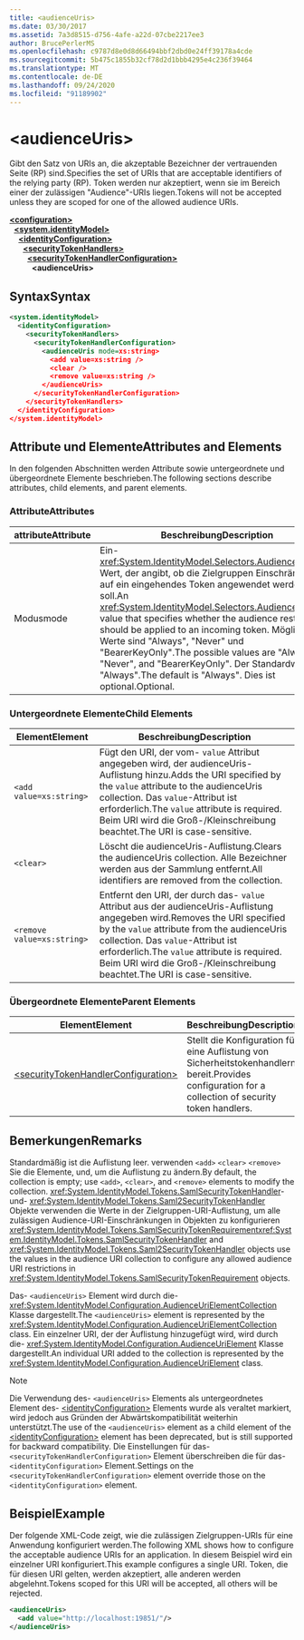 ```yaml
---
title: <audienceUris>
ms.date: 03/30/2017
ms.assetid: 7a3d8515-d756-4afe-a22d-07cbe2217ee3
author: BrucePerlerMS
ms.openlocfilehash: c9787d8e0d8d66494bbf2dbd0e24ff39178a4cde
ms.sourcegitcommit: 5b475c1855b32cf78d2d1bbb4295e4c236f39464
ms.translationtype: MT
ms.contentlocale: de-DE
ms.lasthandoff: 09/24/2020
ms.locfileid: "91189902"
---
```

# \<audienceUris>

<span data-ttu-id="04a76-101">Gibt den Satz von URIs an, die akzeptable Bezeichner der vertrauenden Seite (RP) sind.</span><span class="sxs-lookup"><span data-stu-id="04a76-101">Specifies the set of URIs that are acceptable identifiers of the relying party (RP).</span></span> <span data-ttu-id="04a76-102">Token werden nur akzeptiert, wenn sie im Bereich einer der zulässigen "Audience"-URIs liegen.</span><span class="sxs-lookup"><span data-stu-id="04a76-102">Tokens will not be accepted unless they are scoped for one of the allowed audience URIs.</span></span>  
  
[**\<configuration>**](../configuration-element.md)\
&nbsp;&nbsp;[**\<system.identityModel>**](system-identitymodel.md)\
&nbsp;&nbsp;&nbsp;&nbsp;[**\<identityConfiguration>**](identityconfiguration.md)\
&nbsp;&nbsp;&nbsp;&nbsp;&nbsp;&nbsp;[**\<securityTokenHandlers>**](securitytokenhandlers.md)\
&nbsp;&nbsp;&nbsp;&nbsp;&nbsp;&nbsp;&nbsp;&nbsp;[**\<securityTokenHandlerConfiguration>**](securitytokenhandlerconfiguration.md)\
&nbsp;&nbsp;&nbsp;&nbsp;&nbsp;&nbsp;&nbsp;&nbsp;&nbsp;&nbsp;**\<audienceUris>**  
  
## <a name="syntax"></a><span data-ttu-id="04a76-103">Syntax</span><span class="sxs-lookup"><span data-stu-id="04a76-103">Syntax</span></span>  
  
```xml  
<system.identityModel>  
  <identityConfiguration>  
    <securityTokenHandlers>  
      <securityTokenHandlerConfiguration>  
        <audienceUris mode=xs:string>  
          <add value=xs:string />  
          <clear />  
          <remove value=xs:string />  
        </audienceUris>  
      </securityTokenHandlerConfiguration>  
    </securityTokenHandlers>  
  </identityConfiguration>  
</system.identityModel>  
```  
  
## <a name="attributes-and-elements"></a><span data-ttu-id="04a76-104">Attribute und Elemente</span><span class="sxs-lookup"><span data-stu-id="04a76-104">Attributes and Elements</span></span>  

 <span data-ttu-id="04a76-105">In den folgenden Abschnitten werden Attribute sowie untergeordnete und übergeordnete Elemente beschrieben.</span><span class="sxs-lookup"><span data-stu-id="04a76-105">The following sections describe attributes, child elements, and parent elements.</span></span>  
  
### <a name="attributes"></a><span data-ttu-id="04a76-106">Attribute</span><span class="sxs-lookup"><span data-stu-id="04a76-106">Attributes</span></span>  
  
|<span data-ttu-id="04a76-107">attribute</span><span class="sxs-lookup"><span data-stu-id="04a76-107">Attribute</span></span>|<span data-ttu-id="04a76-108">Beschreibung</span><span class="sxs-lookup"><span data-stu-id="04a76-108">Description</span></span>|  
|---------------|-----------------|  
|<span data-ttu-id="04a76-109">Modus</span><span class="sxs-lookup"><span data-stu-id="04a76-109">mode</span></span>|<span data-ttu-id="04a76-110">Ein- <xref:System.IdentityModel.Selectors.AudienceUriMode> Wert, der angibt, ob die Zielgruppen Einschränkung auf ein eingehendes Token angewendet werden soll.</span><span class="sxs-lookup"><span data-stu-id="04a76-110">An <xref:System.IdentityModel.Selectors.AudienceUriMode> value that specifies whether the audience restriction should be applied to an incoming token.</span></span> <span data-ttu-id="04a76-111">Mögliche Werte sind "Always", "Never" und "BearerKeyOnly".</span><span class="sxs-lookup"><span data-stu-id="04a76-111">The possible values are "Always", "Never", and "BearerKeyOnly".</span></span> <span data-ttu-id="04a76-112">Der Standardwert ist "Always".</span><span class="sxs-lookup"><span data-stu-id="04a76-112">The default is "Always".</span></span> <span data-ttu-id="04a76-113">Dies ist optional.</span><span class="sxs-lookup"><span data-stu-id="04a76-113">Optional.</span></span>|  
  
### <a name="child-elements"></a><span data-ttu-id="04a76-114">Untergeordnete Elemente</span><span class="sxs-lookup"><span data-stu-id="04a76-114">Child Elements</span></span>  
  
|<span data-ttu-id="04a76-115">Element</span><span class="sxs-lookup"><span data-stu-id="04a76-115">Element</span></span>|<span data-ttu-id="04a76-116">Beschreibung</span><span class="sxs-lookup"><span data-stu-id="04a76-116">Description</span></span>|  
|-------------|-----------------|  
|`<add value=xs:string>`|<span data-ttu-id="04a76-117">Fügt den URI, der vom- `value` Attribut angegeben wird, der audienceUris-Auflistung hinzu.</span><span class="sxs-lookup"><span data-stu-id="04a76-117">Adds the URI specified by the `value` attribute to the audienceUris collection.</span></span> <span data-ttu-id="04a76-118">Das `value`-Attribut ist erforderlich.</span><span class="sxs-lookup"><span data-stu-id="04a76-118">The `value` attribute is required.</span></span> <span data-ttu-id="04a76-119">Beim URI wird die Groß-/Kleinschreibung beachtet.</span><span class="sxs-lookup"><span data-stu-id="04a76-119">The URI is case-sensitive.</span></span>|  
|`<clear>`|<span data-ttu-id="04a76-120">Löscht die audienceUris-Auflistung.</span><span class="sxs-lookup"><span data-stu-id="04a76-120">Clears the audienceUris collection.</span></span> <span data-ttu-id="04a76-121">Alle Bezeichner werden aus der Sammlung entfernt.</span><span class="sxs-lookup"><span data-stu-id="04a76-121">All identifiers are removed from the collection.</span></span>|  
|`<remove value=xs:string>`|<span data-ttu-id="04a76-122">Entfernt den URI, der durch das- `value` Attribut aus der audienceUris-Auflistung angegeben wird.</span><span class="sxs-lookup"><span data-stu-id="04a76-122">Removes the URI specified by the `value` attribute from the audienceUris collection.</span></span> <span data-ttu-id="04a76-123">Das `value`-Attribut ist erforderlich.</span><span class="sxs-lookup"><span data-stu-id="04a76-123">The `value` attribute is required.</span></span> <span data-ttu-id="04a76-124">Beim URI wird die Groß-/Kleinschreibung beachtet.</span><span class="sxs-lookup"><span data-stu-id="04a76-124">The URI is case-sensitive.</span></span>|  
  
### <a name="parent-elements"></a><span data-ttu-id="04a76-125">Übergeordnete Elemente</span><span class="sxs-lookup"><span data-stu-id="04a76-125">Parent Elements</span></span>  
  
|<span data-ttu-id="04a76-126">Element</span><span class="sxs-lookup"><span data-stu-id="04a76-126">Element</span></span>|<span data-ttu-id="04a76-127">Beschreibung</span><span class="sxs-lookup"><span data-stu-id="04a76-127">Description</span></span>|  
|-------------|-----------------|  
|[\<securityTokenHandlerConfiguration>](securitytokenhandlerconfiguration.md)|<span data-ttu-id="04a76-128">Stellt die Konfiguration für eine Auflistung von Sicherheitstokenhandlern bereit.</span><span class="sxs-lookup"><span data-stu-id="04a76-128">Provides configuration for a collection of security token handlers.</span></span>|  
  
## <a name="remarks"></a><span data-ttu-id="04a76-129">Bemerkungen</span><span class="sxs-lookup"><span data-stu-id="04a76-129">Remarks</span></span>  

 <span data-ttu-id="04a76-130">Standardmäßig ist die Auflistung leer. verwenden `<add>` `<clear>` `<remove>` Sie die Elemente, und, um die Auflistung zu ändern.</span><span class="sxs-lookup"><span data-stu-id="04a76-130">By default, the collection is empty; use `<add>`, `<clear>`, and `<remove>` elements to modify the collection.</span></span> <span data-ttu-id="04a76-131"><xref:System.IdentityModel.Tokens.SamlSecurityTokenHandler>-und- <xref:System.IdentityModel.Tokens.Saml2SecurityTokenHandler> Objekte verwenden die Werte in der Zielgruppen-URI-Auflistung, um alle zulässigen Audience-URI-Einschränkungen in Objekten zu konfigurieren <xref:System.IdentityModel.Tokens.SamlSecurityTokenRequirement></span><span class="sxs-lookup"><span data-stu-id="04a76-131"><xref:System.IdentityModel.Tokens.SamlSecurityTokenHandler> and <xref:System.IdentityModel.Tokens.Saml2SecurityTokenHandler> objects use the values in the audience URI collection to configure any allowed audience URI restrictions in <xref:System.IdentityModel.Tokens.SamlSecurityTokenRequirement> objects.</span></span>  
  
 <span data-ttu-id="04a76-132">Das- `<audienceUris>` Element wird durch die- <xref:System.IdentityModel.Configuration.AudienceUriElementCollection> Klasse dargestellt.</span><span class="sxs-lookup"><span data-stu-id="04a76-132">The `<audienceUris>` element is represented by the <xref:System.IdentityModel.Configuration.AudienceUriElementCollection> class.</span></span> <span data-ttu-id="04a76-133">Ein einzelner URI, der der Auflistung hinzugefügt wird, wird durch die- <xref:System.IdentityModel.Configuration.AudienceUriElement> Klasse dargestellt.</span><span class="sxs-lookup"><span data-stu-id="04a76-133">An individual URI added to the collection is represented by the <xref:System.IdentityModel.Configuration.AudienceUriElement> class.</span></span>  
  
> [!NOTE]
> <span data-ttu-id="04a76-134">Die Verwendung des- `<audienceUris>` Elements als untergeordnetes Element des- [\<identityConfiguration>](identityconfiguration.md) Elements wurde als veraltet markiert, wird jedoch aus Gründen der Abwärtskompatibilität weiterhin unterstützt.</span><span class="sxs-lookup"><span data-stu-id="04a76-134">The use of the `<audienceUris>` element as a child element of the [\<identityConfiguration>](identityconfiguration.md) element has been deprecated, but is still supported for backward compatibility.</span></span> <span data-ttu-id="04a76-135">Die Einstellungen für das- `<securityTokenHandlerConfiguration>` Element überschreiben die für das- `<identityConfiguration>` Element.</span><span class="sxs-lookup"><span data-stu-id="04a76-135">Settings on the `<securityTokenHandlerConfiguration>` element override those on the `<identityConfiguration>` element.</span></span>  
  
## <a name="example"></a><span data-ttu-id="04a76-136">Beispiel</span><span class="sxs-lookup"><span data-stu-id="04a76-136">Example</span></span>  

 <span data-ttu-id="04a76-137">Der folgende XML-Code zeigt, wie die zulässigen Zielgruppen-URIs für eine Anwendung konfiguriert werden.</span><span class="sxs-lookup"><span data-stu-id="04a76-137">The following XML shows how to configure the acceptable audience URIs for an application.</span></span> <span data-ttu-id="04a76-138">In diesem Beispiel wird ein einzelner URI konfiguriert.</span><span class="sxs-lookup"><span data-stu-id="04a76-138">This example configures a single URI.</span></span> <span data-ttu-id="04a76-139">Token, die für diesen URI gelten, werden akzeptiert, alle anderen werden abgelehnt.</span><span class="sxs-lookup"><span data-stu-id="04a76-139">Tokens scoped for this URI will be accepted, all others will be rejected.</span></span>  
  
```xml  
<audienceUris>  
  <add value="http://localhost:19851/"/>  
</audienceUris>  
```
